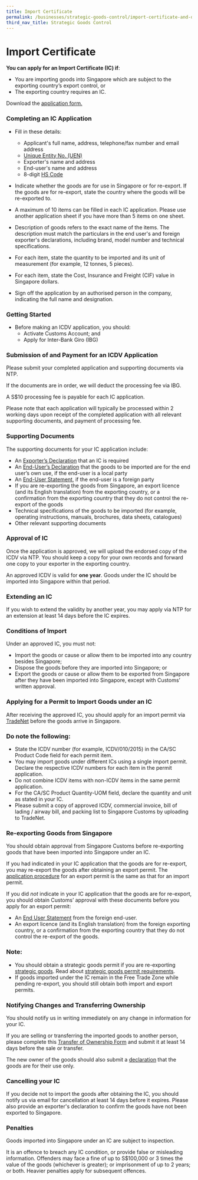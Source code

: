 ```yaml
---
title: Import Certificate
permalink: /businesses/strategic-goods-control/import-certificate-and-delivery-verification
third_nav_title: Strategic Goods Control
---
```



# Import Certificate 

**You can apply for an Import Certificate (IC) if**:

-   You are importing goods into Singapore which are subject to the exporting country’s export control, or
-   The exporting country requires an IC.

Download the  [application form.](https://www.customs.gov.sg/eservices/customs-forms-and-service-links#NetworkedTrade)

### Completing an IC Application

-   Fill in these details:
    
    -   Applicant's full name, address, telephone/fax number and email address
    -   [Unique Entity No. (UEN)](http://www.uen.gov.sg/)
    -   Exporter's name and address
    -   End-user's name and address
    -   8-digit  [HS Code](https://www.customs.gov.sg/Cwp/PageNotFound.aspx?item=web%3a%7b5F9D99C7-DBA4-4B82-8B42-FFDBDA69C491%7d%40en)
-   Indicate whether the goods are for use in Singapore or for re-export. If the goods are for re-export, state the country where the goods will be re-exported to.
-   A maximum of 10 items can be filled in each IC application. Please use another application sheet if you have more than 5 items on one sheet.
-   Description of goods refers to the exact name of the items. The description must match the particulars in the end user's and foreign exporter's declarations, including brand, model number and technical specifications.
-   For each item, state the quantity to be imported and its unit of measurement (for example, 12 tonnes, 5 pieces).
-   For each item, state the Cost, Insurance and Freight (CIF) value in Singapore dollars.
-   Sign off the application by an authorised person in the company, indicating the full name and designation.

### Getting Started

-   Before making an ICDV application, you should:
    -   Activate Customs Account; and
    -   Apply for Inter-Bank Giro (IBG)

### Submission of and Payment for an ICDV Application

Please submit your completed application and supporting documents  via NTP.

If the documents are in order, we will deduct the processing fee via IBG.

A S$10 processing fee is payable for each IC application.

Please note that each application will typically be processed within 2 working days upon receipt of the completed application with all relevant supporting documents, and payment of processing fee.  

### Supporting Documents

The supporting documents for your IC application include:

-   An  [Exporter’s Declaration](https://www.customs.gov.sg/-/media/icdv-and-brokering/exporters-declaration.docx?la=en&hash=E2325188ED74B1B551063D0A346D65C136045D21)  that an IC is required
-   An  [End-User’s Declaration](https://www.customs.gov.sg/-/media/icdv-and-brokering/end-user-declaration-03092018.docx?la=en&hash=9968820499073266A53521D27F77DD5C2AA754C6) that the goods to be imported are for the end user’s own use, if the end-user is a local party
-   An  [End-User Statement](https://www.customs.gov.sg/-/media/icdv-and-brokering/eus_v5.doc?la=en&hash=720FBA68ADF5C8E8DABD352841F12AD46806597F), if the end-user is a foreign party
-   If you are re-exporting the goods from Singapore, an export licence (and its English translation) from the exporting country, or a confirmation from the exporting country that they do not control the re-export of the goods
-   Technical specifications of the goods to be imported (for example, operating instructions, manuals, brochures, data sheets, catalogues)
-   Other relevant supporting documents

### Approval of IC

Once the application is approved, we will upload the endorsed copy of the ICDV via NTP. You should keep a copy for your own records and forward one copy to your exporter in the exporting country.

An approved ICDV is valid for  **one year**. Goods under the IC should be imported into Singapore within that period.

### Extending an IC

If you wish to extend the validity by another year, you may apply via NTP for an extension at least 14 days before the IC expires.

### Conditions of Import

Under an approved IC, you must not:

-   Import the goods or cause or allow them to be imported into any country besides Singapore;
-   Dispose the goods before they are imported into Singapore; or
-   Export the goods or cause or allow them to be exported from Singapore after they have been imported into Singapore, except with Customs’ written approval.

### Applying for a Permit to Import Goods under an IC

After receiving the approved IC, you should apply for an import permit via  [TradeNet](https://www.tradexchange.gov.sg/tradexchange/login.portal)  before the goods arrive in Singapore.

### Do note the following:

-   State the ICDV number (for example, ICDV/010/2015) in the CA/SC Product Code field for each permit item.
-   You may import goods under different ICs using a single import permit. Declare the respective ICDV numbers for each item in the permit application.
-   Do not combine ICDV items with non-ICDV items in the same permit application.
-   For the CA/SC Product Quantity-UOM field, declare the quantity and unit as stated in your IC.
-   Please submit a copy of approved ICDV, commercial invoice, bill of lading / airway bill, and packing list to Singapore Customs by uploading to TradeNet.

### Re-exporting Goods from Singapore

You should obtain approval from Singapore Customs before re-exporting goods that have been imported into Singapore under an IC.

If you had indicated in your IC application that the goods are for re-export, you may re-export the goods after obtaining an export permit. The  [application procedure](https://www.customs.gov.sg/businesses/strategic-goods-control/import-certificate-and-delivery-verification/import-certificate#applyingIC) for an export permit is the same as that for an import permit.

If you did _not_ indicate  in your IC application that the goods are for re-export, you should obtain Customs’ approval with these documents before you apply for an export permit:

-   An  [End User Statement](https://www.customs.gov.sg/eservices/customs-forms-and-service-links#StrategicGood) from the foreign end-user.
-   An export licence (and its English translation) from the foreign exporting country, or a confirmation from the exporting country that they do not control the re-export of the goods.

### Note:

-   You should obtain a strategic goods permit if you are re-exporting  [strategic goods](https://www.customs.gov.sg/businesses/strategic-goods-control/strategic-goods-control-list). Read about  [strategic goods permit requirements](https://www.customs.gov.sg/businesses/strategic-goods-control/permit-and-registration-requirements/individual-permit-export-transhipment-and-transit).
-   If goods imported under the IC remain in the Free Trade Zone while pending re-export, you should still obtain both import and export permits.

### Notifying Changes and Transferring Ownership

You should notify us in writing immediately on any change in information for your IC.

If you are selling or transferring the imported goods to another person, please complete this  [Transfer of Ownership Form](https://www.customs.gov.sg/-/media/icdv-and-brokering/new-owner-transfer-of-ownership.docx?la=en&hash=A6B97192714D134F6E263F54CD8A67FD2526211D) and submit it at least 14 days before the sale or transfer.

The new owner of the goods should also submit a  [declaration](https://www.customs.gov.sg/-/media/icdv-and-brokering/new-owner-transfer-of-ownership.docx?la=en&hash=A6B97192714D134F6E263F54CD8A67FD2526211D) that the goods are for their use only.

### Cancelling your IC

If you decide not to import the goods after obtaining the IC, you should notify us via email for cancellation at least 14 days before it expires. Please also provide an exporter's declaration to confirm the goods have not been exported to Singapore.

### Penalties

Goods imported into Singapore under an IC are subject to inspection.

It is an offence to breach any IC condition, or provide false or misleading information. Offenders may face a fine of up to S$100,000 or 3 times the value of the goods (whichever is greater); or imprisonment of up to 2 years; or both. Heavier penalties apply for subsequent offences.
